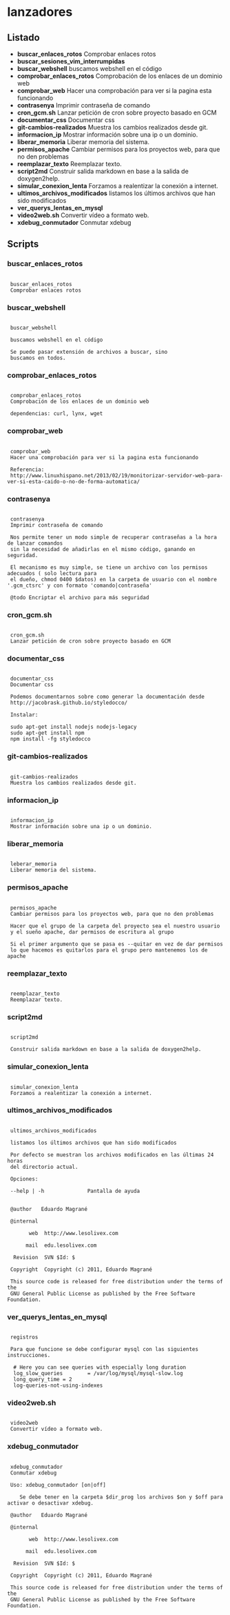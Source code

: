 # lanzadores


## Listado

- **buscar_enlaces_rotos**	Comprobar enlaces rotos
- **buscar_sesiones_vim_interrumpidas**	
- **buscar_webshell**	buscamos webshell en el código
- **comprobar_enlaces_rotos**	Comprobación de los enlaces de un dominio web
- **comprobar_web**	Hacer una comprobación para ver si la pagina esta funcionando
- **contrasenya**	Imprimir contraseña de comando 
- **cron_gcm.sh**	Lanzar petición de cron sobre proyecto basado en GCM
- **documentar_css**	Documentar css
- **git-cambios-realizados**	Muestra los cambios realizados desde git.
- **informacion_ip**	Mostrar información sobre una ip o un dominio.
- **liberar_memoria**	Liberar memoria del sistema.
- **permisos_apache**	Cambiar permisos para los proyectos web, para que no den problemas
- **reemplazar_texto**	Reemplazar texto.
- **script2md**	Construir salida markdown en base a la salida de doxygen2help.
- **simular_conexion_lenta**	Forzamos a realentizar la conexión a internet.
- **ultimos_archivos_modificados**	listamos los últimos archivos que han sido modificados
- **ver_querys_lentas_en_mysql**	
- **video2web.sh**	Convertir vídeo a formato web.
- **xdebug_conmutador**	Conmutar xdebug


## Scripts

### buscar_enlaces_rotos

```

 buscar_enlaces_rotos
 Comprobar enlaces rotos
```

### buscar_webshell

```

 buscar_webshell

 buscamos webshell en el código

 Se puede pasar extensión de archivos a buscar, sino
 buscamos en todos.
```

### comprobar_enlaces_rotos

```

 comprobar_enlaces_rotos
 Comprobación de los enlaces de un dominio web

 dependencias: curl, lynx, wget
```

### comprobar_web

```

 comprobar_web
 Hacer una comprobación para ver si la pagina esta funcionando

 Referencia:
 http://www.linuxhispano.net/2013/02/19/monitorizar-servidor-web-para-ver-si-esta-caido-o-no-de-forma-automatica/
```

### contrasenya

```

 contrasenya
 Imprimir contraseña de comando

 Nos permite tener un modo simple de recuperar contraseñas a la hora de lanzar comandos
 sin la necesidad de añadirlas en el mismo código, ganando en seguridad.

 El mecanismo es muy simple, se tiene un archivo con los permisos adecuados ( solo lectura para
 el dueño, chmod 0400 $datos) en la carpeta de usuario con el nombre '.gcm_ctsrc' y con formato 'comando|contraseña'

 @todo Encriptar el archivo para más seguridad
```

### cron_gcm.sh

```

 cron_gcm.sh
 Lanzar petición de cron sobre proyecto basado en GCM
```

### documentar_css

```

 documentar_css
 Documentar css

 Podemos documentarnos sobre como generar la documentación desde
 http://jacobrask.github.io/styledocco/

 Instalar:

 sudo apt-get install nodejs nodejs-legacy
 sudo apt-get install npm
 npm install -fg styledocco
```

### git-cambios-realizados

```

 git-cambios-realizados
 Muestra los cambios realizados desde git.
```

### informacion_ip

```

 informacion_ip
 Mostrar información sobre una ip o un dominio.
```

### liberar_memoria

```

 leberar_memoria
 Liberar memoria del sistema.
```

### permisos_apache

```

 permisos_apache
 Cambiar permisos para los proyectos web, para que no den problemas

 Hacer que el grupo de la carpeta del proyecto sea el nuestro usuario
 y el sueño apache, dar permisos de escritura al grupo

 Si el primer argumento que se pasa es --quitar en vez de dar permisos
 lo que hacemos es quitarlos para el grupo pero mantenemos los de apache
```

### reemplazar_texto

```

 reemplazar_texto
 Reemplazar texto.
```

### script2md

```

 script2md

 Construir salida markdown en base a la salida de doxygen2help.
```

### simular_conexion_lenta

```

 simular_conexion_lenta
 Forzamos a realentizar la conexión a internet.
```

### ultimos_archivos_modificados

```

 ultimos_archivos_modificados

 listamos los últimos archivos que han sido modificados

 Por defecto se muestran los archivos modificados en las últimas 24 horas
 del directorio actual.

 Opciones:

 --help | -h              Pantalla de ayuda


 @author   Eduardo Magrané

 @internal

       web  http://www.lesolivex.com

      mail  edu.lesolivex.com

  Revision  SVN $Id: $

 Copyright  Copyright (c) 2011, Eduardo Magrané

 This source code is released for free distribution under the terms of the
 GNU General Public License as published by the Free Software Foundation.
```

### ver_querys_lentas_en_mysql

```

 registros

 Para que funcione se debe configurar mysql con las siguientes instrucciones.

  # Here you can see queries with especially long duration
  log_slow_queries        = /var/log/mysql/mysql-slow.log
  long_query_time = 2
  log-queries-not-using-indexes
```

### video2web.sh

```

 video2web
 Convertir vídeo a formato web.
```

### xdebug_conmutador

```

 xdebug_conmutador
 Conmutar xdebug

 Uso: xdebug_conmutador [on|off]

    Se debe tener en la carpeta $dir_prog los archivos $on y $off para activar o desactivar xdebug.

 @author   Eduardo Magrané

 @internal

       web  http://www.lesolivex.com

      mail  edu.lesolivex.com

  Revision  SVN $Id: $

 Copyright  Copyright (c) 2011, Eduardo Magrané

 This source code is released for free distribution under the terms of the
 GNU General Public License as published by the Free Software Foundation.
```

